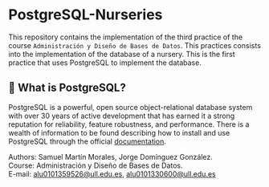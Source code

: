 # PostgreSQL-Nurseries
This repository contains the implementation of the third practice of the course `Administración y Diseño de Bases de Datos`. This practices consists into the implementation of the database of a nursery. This is the first practice that uses PostgreSQL to implement the database.

## 📝 What is PostgreSQL?

PostgreSQL is a powerful, open source object-relational database system with over 30 years of active development that has earned it a strong reputation for reliability, feature robustness, and performance. There is a wealth of information to be found describing how to install and use PostgreSQL through the official [documentation](https://www.postgresql.org/docs/).


Authors: Samuel Martín Morales, Jorge Domínguez González.\
Course: Administración y Diseño de Bases de Datos.\
E-mail: alu0101359526@ull.edu.es, alu0101330600@ull.edu.es
